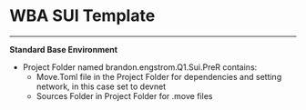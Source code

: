 # WBA SUI Template

---

**Standard Base Environment**
- Project Folder named brandon.engstrom.Q1.Sui.PreR contains: 
    - Move.Toml file in the Project Folder for dependencies and setting network, in this case set to devnet
    - Sources Folder in Project Folder for .move files